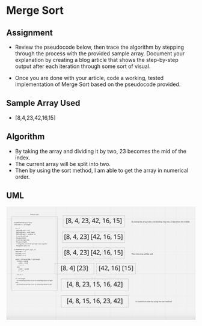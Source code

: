 # Merge Sort

## Assignment
- Review the pseudocode below, then trace the algorithm by stepping through the process with the provided sample array. Document your explanation by creating a blog article that shows the step-by-step output after each iteration through some sort of visual.

- Once you are done with your article, code a working, tested implementation of Merge Sort based on the pseudocode provided.


## Sample Array Used
- [8,4,23,42,16,15]

## Algorithm 
- By taking the array and dividing it by two, 23 becomes the mid of the index.
- The current array will be split into two.
- Then by using the sort method, I am able to get the array in numerical order.

## UML
![](challenge27.png)
